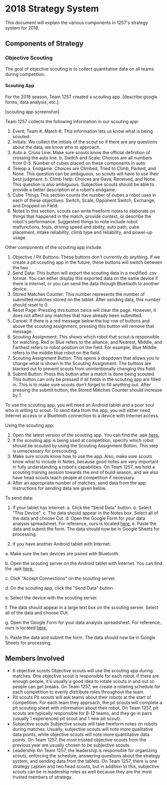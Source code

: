 # 2018 Strategy System

This document will explain the various components in 1257's strategy system for 2018.

## Components of Strategy

### Objective Scouting
The goal of objective scouting is to collect quantitative data on all teams during competition.

#### Scouting App
For the 2018 season, Team 1257 created a scouting app. [describe google forms, data analysis, etc.]:

[scouting app screenshot]

Team 1257 collects the following information in our scouting app:
1. Event, Team #, Match #: This information lets us know what is being scouted.
2. Initials: We collect the initials of the scout so if there are any questions about the data, we know who to approach.
3. Auto
a. Cross Line: Make sure scouts know the official definition of crossing the auto line.
b. Switch and Scale: Choices are all numbers from 0-5.
Number of cubes placed on these components in auto.
4. Teleop
a. Endgame: Choices are Climbed, Tried to Climb, Parked, and None.
This question can be ambiguous, so scouts will have to use their best judgment.
b. Climb Help: Choices are Gave, Received, and None.
This question is also ambiguous. Subjective scouts should be able to provide a better description of a robot's endgame.
5. Cube Things
This section counts the number of cubes a robot uses in each of these objectives: Switch, Scale, Opponent Switch, Exchange, and Dropped on Field.
6. Notes
In this section, scouts can write freeform notes to elaborate on things that happened in the match, provide context, or describe the robot's performance. Suggested things to note include robot malfunctions, fouls, driving speed and ability, auto path, cube placement, intake reliability, climb type and reliability, and power-up usage.

Other components of the scouting app include:
1. Objective / Pit Buttons: These buttons don't currently do anything. If we create a pit scouting app in the future, these buttons will switch between the two.
2. Send Data: This button will export the scouting data in a modified .csv format. You can either display this exported data on the same device if there is internet, or you can send the data through Bluetooth to another device.
3. Stored Matches Counter: This number represents the number of submitted matches stored on the tablet. After sending data, this number should reset to 0.
4. Reset Page: Pressing this button twice will clear the page. However, it does not affect any matches that have already been submitted.
5. Cancel: If there is a red message below the top row of buttons and above the scouting assignment, pressing this button will remove that message.
6. Scouting Assignment: This shows which robot that scout is responsible for watching. Red or Blue refers to the alliance, and Nearest, Middle, and Farthest refers to robot position on the field. For example, Blue Middle refers to the middle blue robot on the field.
7. Scouting Assignment Button: This opens a dropdown that allows you to change what is shown in the Scouting Assignment. The buttons are blacked out to prevent scouts from unintentionally changing this field.
8. Submit Button: Press this button after a match is done being scouted. This button can only be pressed if all fields in the scouting app are filled in. This is to make sure scouts don't forget to fill anything out. After pressing the submit button, the Stored Matches Counter should increase by 1.

To use the scouting app, you will need an Android tablet and a poor soul who is willing to scout. To send data from the app, you will either need Internet access or a Bluetooth connection to a device with Internet access.

Using the scouting app:
1. Open the latest version of the scouting app. You can find the .apk [here.](https://drive.google.com/open?id=1z5u0EEH1xg7zsRAD2hs8-02C9KJ4v9XR)
2. If the scouting app is being used at competition, specify which robot should be scouted by using the Scouting Assignment Button. This step is unnecessary for prescouting.
3. Make sure scouts know how to use the app. Also, make sure scouts know what to include in Notes, because good notes are very important in fully understanding a robot's capabilities. On Team 1257, we hold a scouting training session towards the end of build season, and we also have head scouts teach people at competition if necessary.
4. After an appropriate number of matches, send data from the app. Instructions for sending data are given below.

To send data:
1. If your tablet has Internet:
a. Click the "Send Data" button.
b. Select "This Device".
c. The data should appear in the Notes box. Select all of the data and choose Cut.
d. Open the Google Form for your data analysis spreadsheet. For reference, ours is located [here.](https://docs.google.com/forms/d/e/1FAIpQLSc3q8jLCsXbG86QdCjSnhLQb-dfINtFVXdnw7TE3kJe5hQHhw/viewform)
e. Paste the data and submit the form. The data should now be in Google Sheets for processing.

2. If you have another Android tablet with Internet:

a. Make sure the two devices are paired with Bluetooth.

b. Open the scouting server on the Android tablet with Internet. You can find the .apk [here.](https://drive.google.com/open?id=1z5u0EEH1xg7zsRAD2hs8-02C9KJ4v9XR)

c. Click "Accept Connections" on the scouting server.

d. On the scouting app, click the "Send Data" button.

e. Select the device with the scouting server.

f. The data should appear in a large text box on the scouting server. Select all of the data and choose CUt.

g. Open the Google Form for your data analysis spreadsheet. For reference, ours is located [here.](https://docs.google.com/forms/d/e/1FAIpQLSc3q8jLCsXbG86QdCjSnhLQb-dfINtFVXdnw7TE3kJe5hQHhw/viewform)

h. Paste the data and submit the form. The data should now be in Google Sheets for processing.

## Members Involved
* 6 objective scouts
Objective scouts will use the scouting app during matches. One objective scout is responsible for each robot. If there are enough people, it's usually a good idea to rotate scouts in and out so people can get breaks. On Team 1257, we create a rotating schedule for each competition to evenly distribute roles throughout the team.
* Pit scouts
Pit scouts will ask teams about their robots at the start of competition. For each team they approach, the pit scouts will complete a pit scouting sheet with information about their robot. On Team 1257, pit scouts are typically responsible for 8-12 teams, and they go in pairs (usually 1 experienced pit scout and 1 new pit scout).
* Subjective scouts
Subjective scouts will take freeform notes on robots during matches. Usually, subjective scouts will note more qualitative data points, while objective scouts will note more quantitative data points. On Team 1257, the most trusted objective scouts from the previous year are usually chosen to be subjective scouts.
* Leadership
On Team 1257, the leadership is responsible for organizing scouts, enforcing the schedule, answering questions about the strategy system, and sending data from the tablets. On Team 1257, there is one strategy captain and two head scouts, but in addition to this, subjective scouts can be in leadership roles as well because they are the most trusted members of strategy.
